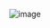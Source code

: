 ![image](https://github.com/Luyinying/Portfolio/assets/162431960/7dab12d6-240e-4204-9106-307e1b82f54d)
